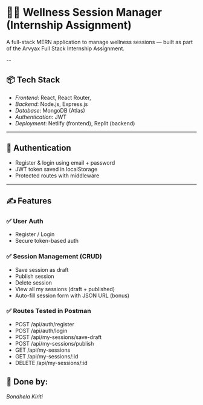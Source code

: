 
# 🧘‍♀ Wellness Session Manager (Internship Assignment)

A full-stack MERN application to manage wellness sessions — built as part of the Arvyax Full Stack Internship Assignment.

--

## 📦 Tech Stack

- *Frontend*: React, React Router,
- *Backend*: Node.js, Express.js
- *Database*: MongoDB (Atlas)
- *Authentication*: JWT
- *Deployment*: Netlify (frontend), Replit (backend)

---

## 🔐 Authentication

- Register & login using email + password
- JWT token saved in localStorage
- Protected routes with middleware

---

## ✍ Features

### ✅ User Auth
- Register / Login
- Secure token-based auth

### ✅ Session Management (CRUD)
- Save session as draft
- Publish session
- Delete session
- View all my sessions (draft + published)
- Auto-fill session form with JSON URL (bonus)

### ✅ Routes Tested in Postman
- POST /api/auth/register
- POST /api/auth/login
- POST /api/my-sessions/save-draft
- POST /api/my-sessions/publish
- GET /api/my-sessions
- GET /api/my-sessions/:id
- DELETE /api/my-sessions/:id


## 🙌 Done by:
*Bondhela Kiriti*  
